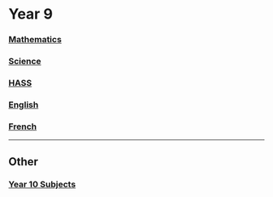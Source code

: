 <head>
  <title>Y9 Notes</title>
</head>

# Year 9
### [Mathematics](/the-merchant/notes/year9/mathematics/mathematics.html)
### [Science](/the-merchant/notes/year9/science/science.html)
### [HASS](/the-merchant/notes/year9/hass/hass.html)
### [English](/the-merchant/notes/year9/english/english.html)
### [French](/the-merchant/notes/year9/french/french.html)

---
## Other
### [Year 10 Subjects](/the-merchant/notes/year9/other/yr10-subject-selections.html)
